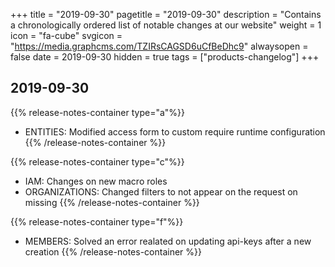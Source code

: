 +++
title = "2019-09-30"
pagetitle = "2019-09-30"
description = "Contains a chronologically ordered list of notable changes at our website"
weight = 1
icon = "fa-cube"
svgicon = "https://media.graphcms.com/TZIRsCAGSD6uCfBeDhc9"
alwaysopen = false
date = 2019-09-30
hidden = true
tags = ["products-changelog"]
+++

## 2019-09-30

{{% release-notes-container type="a"%}}
- ENTITIES: Modified access form to custom require runtime configuration
{{% /release-notes-container %}}

{{% release-notes-container type="c"%}}
- IAM: Changes on new macro roles
- ORGANIZATIONS: Changed filters to not appear on the request on missing
{{% /release-notes-container %}}

{{% release-notes-container type="f"%}}
- MEMBERS: Solved an error realated on updating api-keys after a new creation
{{% /release-notes-container %}}

